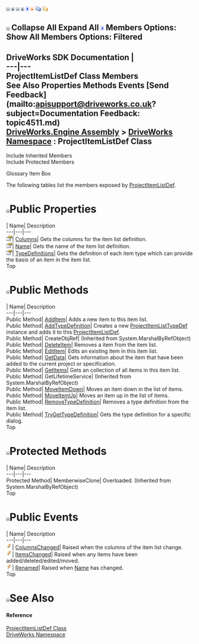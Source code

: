 ![](dotnetimages/collapse.gif) ![](dotnetimages/expand.gif) ![](dotnetimages/collapse.gif) ![](dotnetimages/expand.gif) ![](dotnetimages/drpdown.gif) ![](dotnetimages/drpdown_orange.gif) ![](dotnetimages/copycode.gif) ![](dotnetimages/copycodeHighlight.gif)

![](dotnetimages/collapse.gif) Collapse All Expand All ![](dotnetimages/drpdown.gif) Members Options: Show All  Members Options: Filtered   
---  
DriveWorks SDK Documentation  |   
---|---  
ProjectItemListDef Class Members   
See Also Properties Methods Events [Send Feedback](mailto:apisupport@driveworks.co.uk?subject=Documentation Feedback: topic4511.md)  
[DriveWorks.Engine Assembly](topic2156.md) > [DriveWorks Namespace](topic2159.md) : ProjectItemListDef Class  
---  
  
Include Inherited Members    
Include Protected Members  


Glossary Item Box

The following tables list the members exposed by [ProjectItemListDef](topic4511.md).

# ![](dotnetimages/collapse.gif)Public Properties

| Name| Description  
---|---|---  
![Public Property](dotnetimages/publicProperty.gif)| [Columns](topic4527.md)| Gets the columns for the item list definition.   
![Public Property](dotnetimages/publicProperty.gif)| [Name](topic4528.md)| Gets the name of the item list definition.   
![Public Property](dotnetimages/publicProperty.gif)| [TypeDefinitions](topic4529.md)| Gets the definition of each item type which can provide the basis of an item in the item list.   
Top

# ![](dotnetimages/collapse.gif)Public Methods

| Name| Description  
---|---|---  
Public Method| [AddItem](topic4517.md)| Adds a new item to this item list.   
Public Method| [AddTypeDefinition](topic4518.md)| Creates a new [ProjectItemListTypeDef](topic4533.md) instance and adds it to this [ProjectItemListDef](topic4511.md).   
Public Method| CreateObjRef|  (Inherited from System.MarshalByRefObject)  
Public Method| [DeleteItem](topic4519.md)| Removes a item from the item list.   
Public Method| [EditItem](topic4520.md)| Edits an existing item in this item list.   
Public Method| [GetData](topic4521.md)| Gets information about the item that have been added to the current project or specification.   
Public Method| [GetItems](topic4522.md)| Gets an collection of all items in this item list.   
Public Method| GetLifetimeService|  (Inherited from System.MarshalByRefObject)  
Public Method| [MoveItemDown](topic4523.md)| Moves an item down in the list of items.   
Public Method| [MoveItemUp](topic4524.md)| Moves an item up in the list of items.   
Public Method| [RemoveTypeDefinition](topic4525.md)| Removes a type definition from the item list.   
Public Method| [TryGetTypeDefinition](topic4526.md)| Gets the type definition for a specific dialog.   
Top

# ![](dotnetimages/collapse.gif)Protected Methods

| Name| Description  
---|---|---  
Protected Method| MemberwiseClone| Overloaded. (Inherited from System.MarshalByRefObject)  
Top

# ![](dotnetimages/collapse.gif)Public Events

| Name| Description  
---|---|---  
![Public Event](dotnetimages/publicEvent.gif)| [ColumnsChanged](topic4530.md)| Raised when the columns of the item list change.   
![Public Event](dotnetimages/publicEvent.gif)| [ItemsChanged](topic4531.md)| Raised when any items have been added/deleted/edited/moved.   
![Public Event](dotnetimages/publicEvent.gif)| [Renamed](topic4532.md)| Raised when [Name](topic4528.md) has changed.   
Top

# ![](dotnetimages/collapse.gif)See Also

#### Reference

[ProjectItemListDef Class](topic4511.md)   
[DriveWorks Namespace](topic2159.md)


